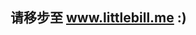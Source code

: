 ## 请移步至 <a href="http://www.littlebill.me?utm_source=sunjianwei.com&utm_medium=focus">www.littlebill.me</a> :) ##